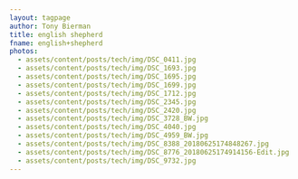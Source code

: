 ```yaml
---
layout: tagpage
author: Tony Bierman
title: english shepherd
fname: english+shepherd
photos:
  - assets/content/posts/tech/img/DSC_0411.jpg
  - assets/content/posts/tech/img/DSC_1693.jpg
  - assets/content/posts/tech/img/DSC_1695.jpg
  - assets/content/posts/tech/img/DSC_1699.jpg
  - assets/content/posts/tech/img/DSC_1712.jpg
  - assets/content/posts/tech/img/DSC_2345.jpg
  - assets/content/posts/tech/img/DSC_2420.jpg
  - assets/content/posts/tech/img/DSC_3728_BW.jpg
  - assets/content/posts/tech/img/DSC_4040.jpg
  - assets/content/posts/tech/img/DSC_4959_BW.jpg
  - assets/content/posts/tech/img/DSC_8388_20180625174848267.jpg
  - assets/content/posts/tech/img/DSC_8776_20180625174914156-Edit.jpg
  - assets/content/posts/tech/img/DSC_9732.jpg
---
```


